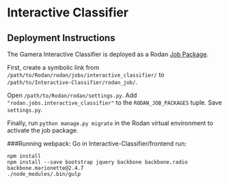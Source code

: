 # Interactive Classifier

## Deployment Instructions

The Gamera Interactive Classifier is deployed as a Rodan [Job Package](https://github.com/DDMAL/Rodan/wiki/Write-a-Rodan-job-package).

First, create a symbolic link from `/path/to/Rodan/rodan/jobs/interactive_classifier/` to `/path/to/Interactive-Classifier/rodan_job/`.

Open `/path/to/Rodan/rodan/settings.py`.  Add `"rodan.jobs.interactive_classifier"` to the `RODAN_JOB_PACKAGES` tuple.  Save `settings.py`.

Finally, run `python manage.py migrate` in the Rodan virtual environment to activate the job package.

###Running webpack:
Go in Interactive-Classifier/frontend
run:
````
npm install
npm install --save bootstrap jquery backbone backbone.radio backbone.marionette@2.4.7
./node_modules/.bin/gulp
````
